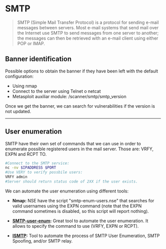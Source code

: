 # SMTP

> SMTP (Simple Mail Transfer Protocol) is a protocol for sending e-mail messages between servers. Most e-mail systems that send mail over the Internet use SMTP to send messages from one server to another; the messages can then be retrieved with an e-mail client using either POP or IMAP.

## Banner identification

Possible options to obtain the banner if they have been left with the default configuration:

* Using nmap
* Connect to the server using Telnet o netcat
* Metasploit auxiliar module: /scanner/smtp/smtp_version

Once we get the banner, we can search for vulnerabilities if the version is not updated.

_____

## User enumeration

SMTP have their own set of commands that we can use in order to enumerate possible registered users in the mail server. Those are: VRFY, EXPN and RCPT TO.

```bash
#Connect to the SMTP service:
nc -nv $IPADDRESS $PORT
#Use VERY to verify possbile users:
VRFY admin
#Server should return status code of 2XX if the user exists.
```

We can automate the user enumeration using different tools:

* **Nmap:** NSE have the script "smtp-enum-users.nse" that searches for valid usernames using the EXPN command (note that the EXPN command sometimes is disabled, so this script will report nothing).

* **[SMTP-user-enum](http://pentestmonkey.net/tools/user-enumeration/smtp-user-enum):** Great tool to automate the user enumeration. It allows to specify the command to use (VRFY, EXPN or RCPT).

* **[ISMTP](https://github.com/crunchsec/ismtp):** Tool to automate the process of SMTP User Enumeration, SMTP Spoofing, and/or SMTP relay.
